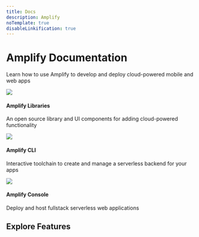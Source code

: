```yaml
---
title: Docs
description: Amplify
noTemplate: true
disableLinkification: true
---
```


<amplify-hero>
  <h1 slot="heading" class="font-weight-300">
    Amplify Documentation
  </h1>
  <p slot="subheading" class="font-weight-300">
    Learn how to use Amplify to develop and deploy cloud-powered mobile
    and web apps
  </p>
  <docs-landing-hero-cta slot="cta" />
</amplify-hero>
<amplify-container
  class="background-color-off-white"
  inner-class="padding-top-lg padding-bottom-lg padding-horizontal-md">
  <amplify-responsive-grid class="margin-top-lg">
    <docs-card url="~/lib/lib.md" class="three-dee-effect border-radius">
      <img slot="graphic" src="~/assets/lib.png" />
      <h4 slot="heading">Amplify Libraries</h4>
      <p slot="description">
        An open source library and UI components for adding
        cloud-powered functionality
      </p>
    </docs-card>
    <docs-card url="~/cli/cli.md" class="three-dee-effect border-radius">
      <img slot="graphic" src="~/assets/cli.png" />
      <h4 slot="heading">Amplify CLI</h4>
      <p slot="description">
        Interactive toolchain to create and manage a serverless backend
        for your apps
      </p>
    </docs-card>
    <docs-card external url="https://docs.aws.amazon.com/amplify/latest/userguide/welcome.html" class="three-dee-effect border-radius" container-tag="amplify-external-link">
      <img slot="graphic" src="~/assets/console.png" />
      <h4 slot="heading">Amplify Console</h4>
      <p slot="description">
        Deploy and host fullstack serverless web applications
      </p>
    </docs-card>
  </amplify-responsive-grid>
</amplify-container>
<amplify-container
  class="background-color-off-white"
  inner-class="padding-bottom-lg padding-horizontal-md"
>
  <h2 class="text-align-center">Explore Features</h2>
  <inline-fragment src="~/fragments/features-grid.md"></inline-fragment>
</amplify-container>
<docs-link-banner></docs-link-banner>
<docs-footer></docs-footer>